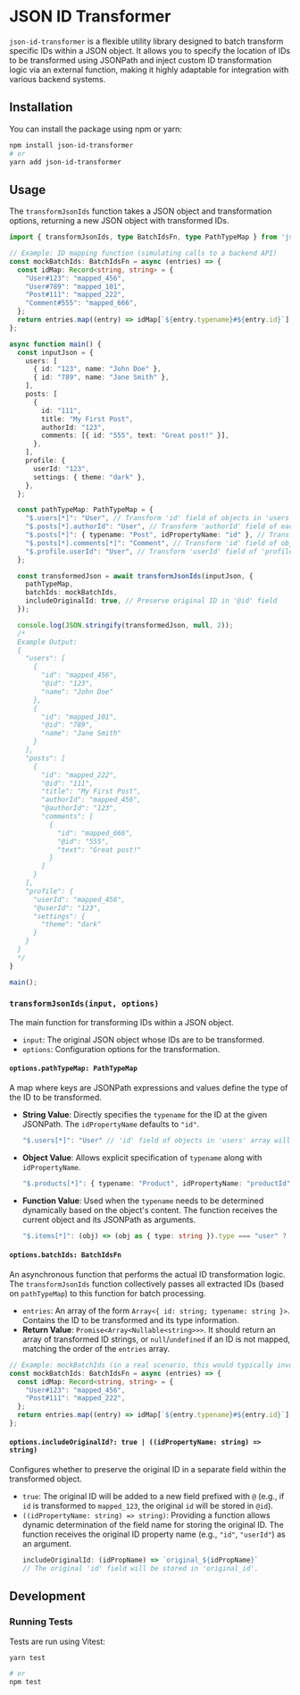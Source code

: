 # JSON ID Transformer

`json-id-transformer` is a flexible utility library designed to batch transform specific IDs within a JSON object. It allows you to specify the location of IDs to be transformed using JSONPath and inject custom ID transformation logic via an external function, making it highly adaptable for integration with various backend systems.

## Installation

You can install the package using npm or yarn:

```bash
npm install json-id-transformer
# or
yarn add json-id-transformer
```

## Usage

The `transformJsonIds` function takes a JSON object and transformation options, returning a new JSON object with transformed IDs.

```typescript
import { transformJsonIds, type BatchIdsFn, type PathTypeMap } from 'json-id-transformer';

// Example: ID mapping function (simulating calls to a backend API)
const mockBatchIds: BatchIdsFn = async (entries) => {
  const idMap: Record<string, string> = {
    "User#123": "mapped_456",
    "User#789": "mapped_101",
    "Post#111": "mapped_222",
    "Comment#555": "mapped_666",
  };
  return entries.map((entry) => idMap[`${entry.typename}#${entry.id}`] || null);
};

async function main() {
  const inputJson = {
    users: [
      { id: "123", name: "John Doe" },
      { id: "789", name: "Jane Smith" },
    ],
    posts: [
      {
        id: "111",
        title: "My First Post",
        authorId: "123",
        comments: [{ id: "555", text: "Great post!" }],
      },
    ],
    profile: {
      userId: "123",
      settings: { theme: "dark" },
    },
  };

  const pathTypeMap: PathTypeMap = {
    "$.users[*]": "User", // Transform 'id' field of objects in 'users' array as 'User' type
    "$.posts[*].authorId": "User", // Transform 'authorId' field of each post in 'posts' array as 'User' type
    "$.posts[*]": { typename: "Post", idPropertyName: "id" }, // Transform 'id' field of each post in 'posts' array as 'Post' type
    "$.posts[*].comments[*]": "Comment", // Transform 'id' field of objects in 'comments' array as 'Comment' type
    "$.profile.userId": "User", // Transform 'userId' field of 'profile' object as 'User' type
  };

  const transformedJson = await transformJsonIds(inputJson, {
    pathTypeMap,
    batchIds: mockBatchIds,
    includeOriginalId: true, // Preserve original ID in '@id' field
  });

  console.log(JSON.stringify(transformedJson, null, 2));
  /*
  Example Output:
  {
    "users": [
      {
        "id": "mapped_456",
        "@id": "123",
        "name": "John Doe"
      },
      {
        "id": "mapped_101",
        "@id": "789",
        "name": "Jane Smith"
      }
    ],
    "posts": [
      {
        "id": "mapped_222",
        "@id": "111",
        "title": "My First Post",
        "authorId": "mapped_456",
        "@authorId": "123",
        "comments": [
          {
            "id": "mapped_666",
            "@id": "555",
            "text": "Great post!"
          }
        ]
      }
    ],
    "profile": {
      "userId": "mapped_456",
      "@userId": "123",
      "settings": {
        "theme": "dark"
      }
    }
  }
  */
}

main();
```

### `transformJsonIds(input, options)`

The main function for transforming IDs within a JSON object.

*   `input`: The original JSON object whose IDs are to be transformed.
*   `options`: Configuration options for the transformation.

#### `options.pathTypeMap: PathTypeMap`

A map where keys are JSONPath expressions and values define the type of the ID to be transformed.

*   **String Value**: Directly specifies the `typename` for the ID at the given JSONPath. The `idPropertyName` defaults to `"id"`.
    ```typescript
    "$.users[*]": "User" // 'id' field of objects in 'users' array will be treated as 'User' type
    ```
*   **Object Value**: Allows explicit specification of `typename` along with `idPropertyName`.
    ```typescript
    "$.products[*]": { typename: "Product", idPropertyName: "productId" } // 'productId' field of objects in 'products' array will be treated as 'Product' type
    ```
*   **Function Value**: Used when the `typename` needs to be determined dynamically based on the object's content. The function receives the current object and its JSONPath as arguments.
    ```typescript
    "$.items[*]": (obj) => (obj as { type: string }).type === "user" ? "User" : "Post"
    ```

#### `options.batchIds: BatchIdsFn`

An asynchronous function that performs the actual ID transformation logic. The `transformJsonIds` function collectively passes all extracted IDs (based on `pathTypeMap`) to this function for batch processing.

*   `entries`: An array of the form `Array<{ id: string; typename: string }>`. Contains the ID to be transformed and its type information.
*   **Return Value**: `Promise<Array<Nullable<string>>>`. It should return an array of transformed ID strings, or `null`/`undefined` if an ID is not mapped, matching the order of the `entries` array.

```typescript
// Example: mockBatchIds (in a real scenario, this would typically involve backend API calls for ID transformation)
const mockBatchIds: BatchIdsFn = async (entries) => {
  const idMap: Record<string, string> = {
    "User#123": "mapped_456",
    "Post#111": "mapped_222",
  };
  return entries.map((entry) => idMap[`${entry.typename}#${entry.id}`] || null);
};
```

#### `options.includeOriginalId?: true | ((idPropertyName: string) => string)`

Configures whether to preserve the original ID in a separate field within the transformed object.

*   `true`: The original ID will be added to a new field prefixed with `@` (e.g., if `id` is transformed to `mapped_123`, the original `id` will be stored in `@id`).
*   `((idPropertyName: string) => string)`: Providing a function allows dynamic determination of the field name for storing the original ID. The function receives the original ID property name (e.g., `"id"`, `"userId"`) as an argument.
    ```typescript
    includeOriginalId: (idPropName) => `original_${idPropName}`
    // The original 'id' field will be stored in 'original_id'.
    ```

## Development

### Running Tests

Tests are run using Vitest:

```bash
yarn test

# or
npm test
```
